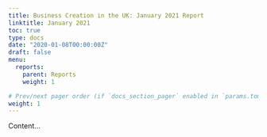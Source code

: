 ```yaml
---
title: Business Creation in the UK: January 2021 Report
linktitle: January 2021
toc: true
type: docs
date: "2020-01-08T00:00:00Z"
draft: false
menu:
  reports:
    parent: Reports
    weight: 1

# Prev/next pager order (if `docs_section_pager` enabled in `params.toml`)
weight: 1
---
```


Content...
